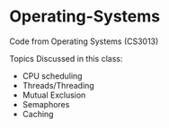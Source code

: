 # Operating-Systems
Code from Operating Systems (CS3013)

Topics Discussed in this class:
- CPU scheduling
- Threads/Threading
- Mutual Exclusion
- Semaphores
- Caching
